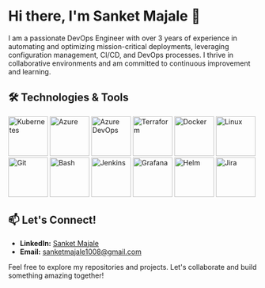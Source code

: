 # Hi there, I'm Sanket Majale 👋

I am a passionate DevOps Engineer with over 3 years of experience in automating and optimizing mission-critical deployments, leveraging configuration management, CI/CD, and DevOps processes. I thrive in collaborative environments and am committed to continuous improvement and learning.

## 🛠️ Technologies & Tools

<p align="left">
  <img src="https://media.giphy.com/media/3o6ZtpxmZkI5a7Twmc/giphy.gif" width="80" height="80" alt="Kubernetes" title="Kubernetes" />
  <img src="https://media.giphy.com/media/26n7a9Jic7yEECrcY/giphy.gif" width="80" height="80" alt="Azure" title="Azure" />
  <img src="https://media.giphy.com/media/xT0GqHACdE9K6hZRqk/giphy.gif" width="80" height="80" alt="Azure DevOps" title="Azure DevOps" />
  <img src="https://media.giphy.com/media/26AOs4Y3BOEX6K3Z6/giphy.gif" width="80" height="80" alt="Terraform" title="Terraform" />
  <img src="https://media.giphy.com/media/xT0xekP00sUhb5ha14/giphy.gif" width="80" height="80" alt="Docker" title="Docker" />
  <img src="https://media.giphy.com/media/3o6Zto5Y5qzyuTWltC/giphy.gif" width="80" height="80" alt="Linux" title="Linux" />
  <img src="https://media.giphy.com/media/3o6Ztps0PE4TrH30G8/giphy.gif" width="80" height="80" alt="Git" title="Git" />
  <img src="https://media.giphy.com/media/3o6Zto2ZjpZ1Hk2xX6/giphy.gif" width="80" height="80" alt="Bash" title="Bash" />
  <img src="https://media.giphy.com/media/xT0GqHACdE9K6hZRqk/giphy.gif" width="80" height="80" alt="Jenkins" title="Jenkins" />
  <img src="https://media.giphy.com/media/26AOs4Y3BOEX6K3Z6/giphy.gif" width="80" height="80" alt="Grafana" title="Grafana" />
  <img src="https://media.giphy.com/media/xT0xekP00sUhb5ha14/giphy.gif" width="80" height="80" alt="Helm" title="Helm" />
  <img src="https://media.giphy.com/media/xT0xekP00sUhb5ha14/giphy.gif" width="80" height="80" alt="Jira" title="Jira" />
</p>

## 📫 Let's Connect!

- **LinkedIn:** [Sanket Majale](https://linkedin.com/in/sanket-majale)
- **Email:** sanketmajale1008@gmail.com

Feel free to explore my repositories and projects. Let's collaborate and build something amazing together!
